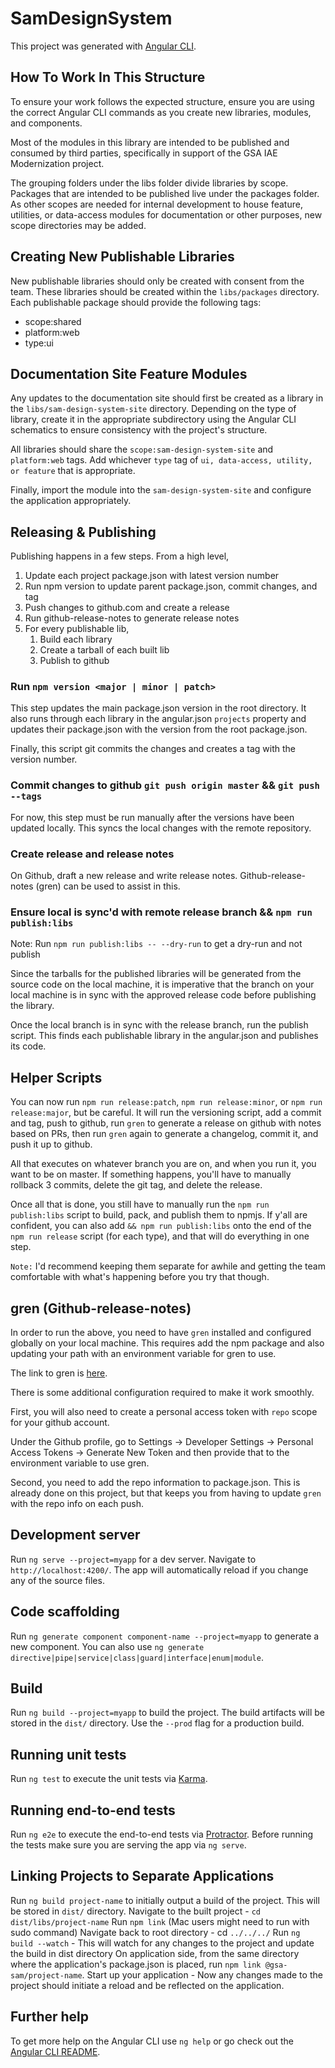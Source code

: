 # SamDesignSystem

This project was generated with [Angular CLI](https://github.com/angular/angular-cli).

## How To Work In This Structure
To ensure your work follows the expected structure, ensure you are using the correct Angular CLI commands as you create new libraries, modules, and components.

Most of the modules in this library are intended to be published and consumed by third parties, specifically in support of the GSA IAE Modernization project.

The grouping folders under the libs folder divide libraries by scope. Packages that are intended to be published live under the packages folder. As other scopes are needed for internal development to house feature, utilities, or data-access modules for documentation or other purposes, new scope directories may be added.

## Creating New Publishable Libraries
New publishable libraries should only be created with consent from the team. These libraries should be created within the `libs/packages` directory. Each publishable package should provide the following tags:

- scope:shared
- platform:web
- type:ui

## Documentation Site Feature Modules
Any updates to the documentation site should first be created as a library in the `libs/sam-design-system-site` directory. Depending on the type of library, create it in the appropriate subdirectory using the Angular CLI schematics to ensure consistency with the project's structure.

All libraries should share the `scope:sam-design-system-site` and `platform:web` tags. Add whichever `type` tag of `ui, data-access, utility, or feature` that is appropriate.

Finally, import the module into the `sam-design-system-site` and configure the application appropriately.


## Releasing & Publishing
Publishing happens in a few steps. From a high level, 

1. Update each project package.json with latest version number
2. Run npm version to update parent package.json, commit changes, and tag
3. Push changes to github.com and create a release
4. Run github-release-notes to generate release notes
5. For every publishable lib,
     1. Build each library
     2. Create a tarball of each built lib
     3. Publish to github


### Run `npm version <major | minor | patch>`
This step updates the main package.json version in the root directory. It also runs through each library in the angular.json `projects` property and updates their package.json with the 
version from the root package.json.

Finally, this script git commits the changes and creates a tag with the version number.

### Commit changes to github `git push origin master` && `git push --tags` 
For now, this step must be run manually after the versions have been updated locally. This syncs the local changes with the remote repository.

### Create release and release notes
On Github, draft a new release and write release notes. Github-release-notes (gren) can be used to assist in this.

### Ensure local is sync'd with remote release branch && `npm run publish:libs`
Note: Run `npm run publish:libs -- --dry-run` to get a dry-run and not publish

Since the tarballs for the published libraries will be generated from the source code on the local machine, it is imperative that the branch on your local machine is in sync with the approved release code before publishing the library.

Once the local branch is in sync with the release branch, run the publish script. This finds each publishable library in the angular.json and publishes its code.

## Helper Scripts
You can now run `npm run release:patch`, `npm run release:minor`, or `npm run release:major`, but be careful. It will run the versioning script, add a commit and tag, push to github, run `gren` to generate a release on github with notes based on PRs, then run `gren` again to generate a changelog, commit it, and push it up to github.

All that executes on whatever branch you are on, and when you run it, you want to be on master. If something happens, you'll have to manually rollback 3 commits, delete the git tag, and delete the release.

Once all that is done, you still have to manually run the `npm run publish:libs` script to build, pack, and publish them to npmjs. If y'all are confident, you can also add `&& npm run publish:libs` onto the end of the `npm run release` script (for each type), and that will do everything in one step.

`Note:` I'd recommend keeping them separate for awhile and getting the team comfortable with what's happening before you try that though.

## gren (Github-release-notes)
In order to run the above, you need to have `gren` installed and configured globally on your local machine. This requires add the npm package and also updating your path with an environment variable for gren to use. 

The link to gren is [here](https://github.com/github-tools/github-release-notes). 

There is some additional configuration required to make it work smoothly. 

First, you will also need to create a personal access token with `repo` scope for your github account.

Under the Github profile, go to Settings -> Developer Settings -> Personal Access Tokens -> Generate New Token and then provide that to the environment variable to use gren.

Second, you need to add the repo information to package.json. This is already done on this project, but that keeps you from having to update `gren` with the repo info on each push.

## Development server

Run `ng serve --project=myapp` for a dev server. Navigate to `http://localhost:4200/`. The app will automatically reload if you change any of the source files.

## Code scaffolding

Run `ng generate component component-name --project=myapp` to generate a new component. You can also use `ng generate directive|pipe|service|class|guard|interface|enum|module`.

## Build

Run `ng build --project=myapp` to build the project. The build artifacts will be stored in the `dist/` directory. Use the `--prod` flag for a production build.

## Running unit tests

Run `ng test` to execute the unit tests via [Karma](https://karma-runner.github.io).

## Running end-to-end tests

Run `ng e2e` to execute the end-to-end tests via [Protractor](http://www.protractortest.org/).
Before running the tests make sure you are serving the app via `ng serve`.

## Linking Projects to Separate Applications
Run `ng build project-name` to initially output a build of the project. This will be stored in `dist/` directory.
Navigate to the built project - `cd dist/libs/project-name`
Run `npm link` (Mac users might need to run with sudo command)
Navigate back to root directory - cd `../../../`
Run `ng build --watch` - This will watch for any changes to the project and update the build in dist directory
On application side, from the same directory where the application's package.json is placed, run `npm link @gsa-sam/project-name`.
Start up your application - Now any changes made to the project should initiate a reload and be reflected on the application.

## Further help

To get more help on the Angular CLI use `ng help` or go check out the [Angular CLI README](https://github.com/angular/angular-cli/blob/master/README.md).
